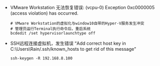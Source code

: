 - VMware Workstation 无法恢复错误: (vcpu-0) Exception 0xc0000005 (access violation) has occurred.

  ```shell
  # VMware Workstation的虚拟化与window10自带的Hyper-V服务发生冲突
  # 管理员运行Terminal执行命令后，重启系统
  bcdedit /set hypervisorlaunchtype off
  ```

- SSH远程连接虚拟机，发生错误 “Add correct host key in C:\\Users\\Rain/.ssh/known_hosts to get rid of this message”

  ```shell
  ssh-keygen -R 192.168.8.100
  ```

  

